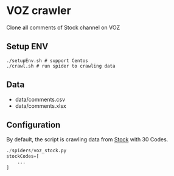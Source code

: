 # VOZ crawler
Clone all comments of Stock channel on VOZ

## Setup ENV

```properties
./setupEnv.sh # support Centos
./crawl.sh # run spider to crawling data
```
## Data
- data/comments.csv
- data/comments.xlsx

## Configuration
By default, the script is crawling data from [Stock](https://voz.vn/t/clb-chung-khoan-chia-se-kinh-nghiem-dau-tu-chung-khoan-version-2022.464528) with 30 Codes.

```python
./spiders/voz_stock.py
stockCodes=[
    ...
]
```